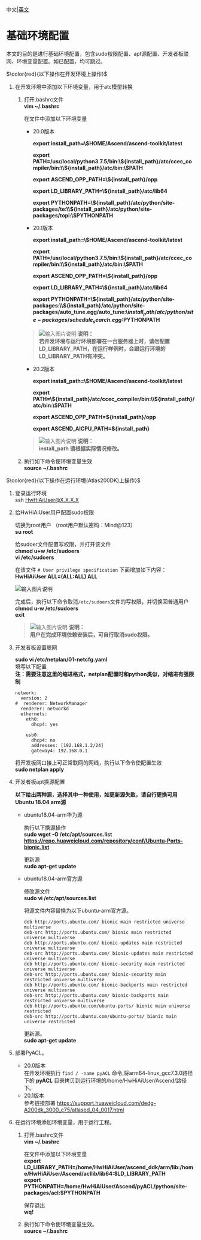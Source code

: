 中文|[英文](README_200DK_EN.md) 
 
# 基础环境配置  
本文的目的是进行基础环境配置，包含sudo权限配置、apt源配置、开发者板联网、环境变量配置。如已配置，均可跳过。  

$\color{red}{以下操作在开发环境上操作}$
  
1. 在开发环境中添加以下环境变量，用于atc模型转换 
    
    1.  打开.bashrc文件  
        **vim ~/.bashrc** 
      
        在文件中添加以下环境变量  
        - 20.0版本  

            **export install_path=\\$HOME/Ascend/ascend-toolkit/latest**
    
            **export PATH=/usr/local/python3.7.5/bin:\\${install_path}/atc/ccec_compiler/bin:\\${install_path}/atc/bin:\\$PATH**  
    
            **export ASCEND_OPP_PATH=\\${install_path}/opp**  
   
            **export LD_LIBRARY_PATH=\\${install_path}/atc/lib64**  

            **export PYTHONPATH=\\${install_path}/atc/python/site-packages/te:\\${install_path}/atc/python/site-packages/topi:\\$PYTHONPATH**   
            
    
        - 20.1版本  

            **export install_path=\\$HOME/Ascend/ascend-toolkit/latest**
    
            **export PATH=/usr/local/python3.7.5/bin:\\${install_path}/atc/ccec_compiler/bin:\\${install_path}/atc/bin:\\$PATH**  
    
            **export ASCEND_OPP_PATH=\\${install_path}/opp**  
   
            **export LD_LIBRARY_PATH=\\${install_path}/atc/lib64**  
          
            **export PYTHONPATH=\\${install_path}/atc/python/site-packages:\\${install_path}/atc/python/site-packages/auto_tune.egg/auto_tune:\\${install_path}/atc/python/site-packages/schedule_search.egg:$PYTHONPATH**  
 

        >![输入图片说明](https://images.gitee.com/uploads/images/2020/1130/162342_1d7d35d7_7401379.png "屏幕截图.png") **说明：**    
        >**若开发环境与运行环境部署在一台服务器上时，请勿配置LD_LIBRARY_PATH，在运行样例时，会跟运行环境的LD_LIBRARY_PATH有冲突。**

        - 20.2版本 

            **export install_path=\\$HOME/Ascend/ascend-toolkit/latest** 

            **export PATH=\\${install_path}/atc/ccec_compiler/bin:\\${install_path}/atc/bin:\\$PATH**  

            **export ASCEND_OPP_PATH=\${install_path}/opp**  

            **export ASCEND_AICPU_PATH=\${install_path}**  
        >![输入图片说明](https://images.gitee.com/uploads/images/2020/1130/162342_1d7d35d7_7401379.png "屏幕截图.png") **说明：**    
        >**install_path 请根据实际情况修改。**

    2.  执行如下命令使环境变量生效   
        **source ~/.bashrc**  
  
$\color{red}{以下操作在运行环境(Atlas200DK)上操作}$  
1.  登录运行环境  
    ssh HwHiAiUser@X.X.X.X  

2.  给HwHiAiUser用户配置sudo权限
    

    切换为root用户 （root用户默认密码：Mind@123）   
    **su root**

    给sudoer文件配置写权限，并打开该文件  
    **chmod u+w /etc/sudoers**   
    **vi /etc/sudoers** 

    在该文件 `# User privilege specification` 下面增加如下内容：  
     **HwHiAiUser    ALL=(ALL:ALL) ALL** 

    ![输入图片说明](https://images.gitee.com/uploads/images/2020/1128/121157_37d3b82d_7401379.png "屏幕截图.png") 
      
    完成后，执行以下命令取消`/etc/sudoers`文件的写权限，并切换回普通用户  
     **chmod u-w /etc/sudoers**  
     **exit**
    >![输入图片说明](https://images.gitee.com/uploads/images/2020/1130/162342_1d7d35d7_7401379.png "屏幕截图.png") **说明：**    
    >**用户在完成环境依赖安装后，可自行取消sudo权限。**

3.  开发者板设置联网
     
    **sudo vi /etc/netplan/01-netcfg.yaml**   
    填写以下配置  
    **注：需要注意这里的缩进格式，netplan配置时和python类似，对缩进有强限制** 

    ```
    network:
      version: 2
    #  renderer: NetworkManager
      renderer: networkd
      ethernets:
        eth0:
          dhcp4: yes 
   
        usb0:
          dhcp4: no 
          addresses: [192.168.1.2/24] 
          gateway4: 192.168.0.1
    ``` 
   

    将开发板网口接上可正常联网的网线，执行以下命令使配置生效   
    **sudo netplan apply**      
  
4.  开发者板apt换源配置

     **以下给出两种源，选择其中一种使用，如更新源失败，请自行更换可用Ubuntu 18.04 arm源** 
    - ubuntu18.04-arm华为源  
 
        执行以下换源操作  
        **sudo wget -O /etc/apt/sources.list https://repo.huaweicloud.com/repository/conf/Ubuntu-Ports-bionic.list**   

        更新源  
        **sudo apt-get update** 

    - ubuntu18.04-arm官方源 

        修改源文件  
        **sudo vi /etc/apt/sources.list**   
         
        将源文件内容替换为以下ubuntu-arm官方源。
        ```
        deb http://ports.ubuntu.com/ bionic main restricted universe multiverse
        deb-src http://ports.ubuntu.com/ bionic main restricted universe multiverse
        deb http://ports.ubuntu.com/ bionic-updates main restricted universe multiverse
        deb-src http://ports.ubuntu.com/ bionic-updates main restricted universe multiverse
        deb http://ports.ubuntu.com/ bionic-security main restricted universe multiverse
        deb-src http://ports.ubuntu.com/ bionic-security main restricted universe multiverse
        deb http://ports.ubuntu.com/ bionic-backports main restricted universe multiverse
        deb-src http://ports.ubuntu.com/ bionic-backports main restricted universe multiverse
        deb http://ports.ubuntu.com/ubuntu-ports/ bionic main universe restricted
        deb-src http://ports.ubuntu.com/ubuntu-ports/ bionic main universe restricted  
        ```


        更新源。  
        **sudo apt-get update** 
5.  部署PyACL。  
    - 20.0版本  
    在开发环境执行 `find / -name pyACL` 命令,将arm64-linux_gcc7.3.0路径下的 **pyACL** 目录拷贝到运行环境的/home/HwHiAiUser/Ascend/路径下。
    - 20.1版本  
    参考链接部署  https://support.huaweicloud.com/dedg-A200dk_3000_c75/atlased_04_0017.html

6.  在运行环境添加环境变量，用于运行工程。
    1.  打开.bashrc文件  
        **vim ~/.bashrc** 
      
        在文件中添加以下环境变量  
        **export LD_LIBRARY_PATH=/home/HwHiAiUser/ascend_ddk/arm/lib:/home/HwHiAiUser/Ascend/acllib/lib64:\$LD_LIBRARY_PATH**     
        **export PYTHONPATH=/home/HwHiAiUser/Ascend/pyACL/python/site-packages/acl:\$PYTHONPATH**

        保存退出  
        **wq!**   
        

     2.  执行如下命令使环境变量生效。  
        **source ~/.bashrc**

 